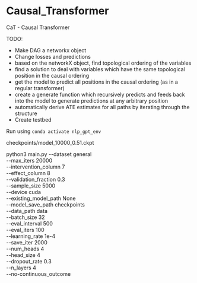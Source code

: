 # Causal_Transformer
CaT - Causal Transformer

TODO:
- Make DAG a networkx object
- Change losses and predictions
- based on the networkX object, find topological ordering of the variables
- find a solution to deal with variables which have the same topological position in the causal ordering
- get the model to predict all positions in the causal ordering (as in a regular transformer)
- create a generate function which recursively predicts and feeds back into the model to generate predictions at any arbitrary position
- automatically derive ATE estimates for all paths by iterating through the structure
- Create testbed


Run using ```conda activate nlp_gpt_env```

checkpoints/model_10000_0.51.ckpt

python3 main.py --dataset general \
--max_iters 20000 \
--intervention_column 7  \
--effect_column 8 \
--validation_fraction 0.3 \
--sample_size 5000  \
--device cuda \
--existing_model_path  None \
--model_save_path checkpoints \
--data_path data \
--batch_size 32 \
--eval_interval 500 \
--eval_iters 100 \
--learning_rate 1e-4 \
--save_iter 2000 \
--num_heads 4 \
--head_size 4 \
--dropout_rate 0.3 \
--n_layers 4 \
--no-continuous_outcome
